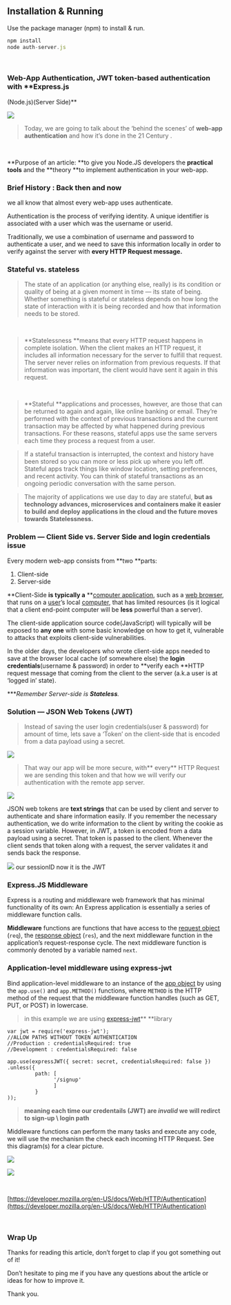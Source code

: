 ## Installation & Running

Use the package manager (npm) to install & run.

```javascript
npm install
node auth-server.js
```
<br> 

### Web-App Authentication, JWT token-based authentication with **Express.js
(Node.js)(Server Side)**

![](https://cdn-images-1.medium.com/max/1250/1*qsz9VkIvxuGSWNMGZkLSOg.png)

> Today, we are going to talk about the ‘behind the scenes’ of **web-app
> authentication** and how it’s done in the 21 Century .

<br> 

**Purpose of an article: **to give you Node.JS developers the **practical
tools** and the **theory **to implement authentication in your web-app.

### Brief History : Back then and now

we all know that almost every web-app uses authenticate.

Authentication is the process of verifying identity. A unique identifier is
associated with a user which was the username or userid. 

Traditionally, we use a combination of username and password to authenticate a
user, and we need to save this information locally in order to verify against
the server with **every HTTP Request message.**

### Stateful vs. stateless

> The state of an application (or anything else, really) is its condition or
> quality of being at a given moment in time — its state of being. Whether
something is stateful or stateless depends on how long the state of interaction
with it is being recorded and how that information needs to be stored.

<br> 

> **Statelessness **means that every HTTP request happens in complete isolation.
> When the client makes an HTTP request, it includes all information necessary for
the server to fulfill that request. The server never relies on information from
previous requests. If that information was important, the client would have sent
it again in this request.

<br> 

> **Stateful **applications and processes, however, are those that can be returned
> to again and again, like online banking or email. They’re performed with the
context of previous transactions and the current transaction may be affected by
what happened during previous transactions. For these reasons, stateful apps use
the same servers each time they process a request from a user.

> If a stateful transaction is interrupted, the context and history have been
> stored so you can more or less pick up where you left off. Stateful apps track
things like window location, setting preferences, and recent activity. You can
think of stateful transactions as an ongoing periodic conversation with the same
person.

> The majority of applications we use day to day are stateful, **but as technology
> advances, microservices and containers make it easier to build and deploy
applications in the cloud and the future moves towards Statelessness.**

### Problem — Client Side vs. Server Side and login credentials issue

Every modern web-app consists from **two **parts:

1.  Client-side
1.  Server-side

**Client-Side **is typically a** **[computer
application](https://en.wikipedia.org/wiki/Computer_application), such as a [web
browser](https://en.wikipedia.org/wiki/Web_browser), that runs on a
[user](https://en.wikipedia.org/wiki/User_(computing))’s local
[computer](https://en.wikipedia.org/wiki/Computer), that has limited resources
(is it logical that a client end-point computer will be **less** powerful than a
server).

The client-side application source code(JavaScript) will typically will be
exposed to **any one** with some basic knowledge on how to get it, vulnerable to
attacks that exploits client-side vulnerabilities.

In the older days, the developers who wrote client-side apps needed to save at
the browser local cache (of somewhere else) the **login credentials**(username &
password) in order to **verify each **HTTP request message that coming from the
client to the server (a.k.a user is at ‘logged in’ state). 

****Remember Server-side is ***Stateless***.*

### Solution —  JSON Web Tokens (JWT)

> Instead of saving the user login credentials(user & password) for amount of
> time, lets save a ‘Token’ on the client-side that is encoded from a data payload
using a secret.

![](https://cdn-images-1.medium.com/max/1250/0*Rv1O_ZyzOAztGP19.png)

> That way our app will be more secure, with** every** HTTP Request we are sending
> this token and that how we will verify our authentication with the remote app
server.

![](https://cdn-images-1.medium.com/max/1250/0*B8dmLjp4N8e2JmiZ.png)

JSON web tokens are **text strings** that can be used by client and server to
authenticate and share information easily. If you remember the necessary
authentication, we do write information to the client by writing the cookie as a
session variable. However, in JWT, a token is encoded from a data payload using
a secret. That token is passed to the client. Whenever the client sends that
token along with a request, the server validates it and sends back the response.

![](https://cdn-images-1.medium.com/max/1875/0*MSfdWUVGBmUCuUJA.png)
<span class="figcaption_hack">our sessionID now it is the JWT</span>

### Express.JS Middleware

Express is a routing and middleware web framework that has minimal functionality
of its own: An Express application is essentially a series of middleware
function calls.

**Middleware** functions are functions that have access to the [request
object](https://expressjs.com/en/4x/api.html#req) (`req`), the [response
object](https://expressjs.com/en/4x/api.html#res) (`res`), and the next
middleware function in the application’s request-response cycle. The next
middleware function is commonly denoted by a variable named `next`.

### Application-level middleware using express-jwt

Bind application-level middleware to an instance of the [app
object](https://expressjs.com/en/4x/api.html#app) by using the `app.use()` and
`app.METHOD()` functions, where `METHOD` is the HTTP method of the request that
the middleware function handles (such as GET, PUT, or POST) in lowercase.

> in this example we are using
> [express-jwt](https://github.com/auth0/express-jwt)** **library

    var jwt = require('express-jwt');
    //ALLOW PATHS WITHOUT TOKEN AUTHENTICATION 
    //Production : credentialsRequired: true 
    //Development : credentialsRequired: false

    app.use(expressJWT({ secret: secret, credentialsRequired: false }) 
    .unless({ 
             path: [ 
                   '/signup' 
                   ] 
             } 
    ));

> **meaning each time our credentails (JWT) are *invalid* we will redirct to
> sign-up \ login path**

Middleware functions can perform the many tasks and execute any code, we will
use the mechanism the check each incoming HTTP Request. See this diagram(s) for
a clear picture.

![](https://cdn-images-1.medium.com/max/1875/1*XJDKlxy4BYka3ifXz0c3Og.png)

![](https://cdn-images-1.medium.com/max/1250/1*SVMJk9PJuovUN0IaxCpOQA.png)

<br> 

[https://developer.mozilla.org/en-US/docs/Web/HTTP/Authentication](https://developer.mozilla.org/en-US/docs/Web/HTTP/Authentication)


<br> 

### Wrap Up

Thanks for reading this article, don’t forget to clap if you got something out
of it!

Don’t hesitate to ping me if you have any questions about the article or ideas
for how to improve it.

Thank you.

<br> 
